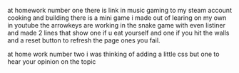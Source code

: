at homework number one there is link in music 
gaming to my steam account 
cooking and building there is a mini game i made out of learing on my own in youtube
the arrowkeys are working in the snake game with even listiner
and made 2 lines that show one if u eat yourself and one if you hit the walls
and a reset button to refresh the page ones you fail.

at home work number two i was thinking of adding a little css but one to hear your opinion on the topic
